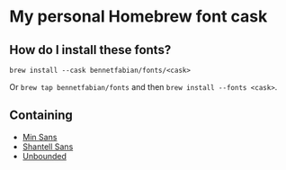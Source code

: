 # My personal Homebrew font cask

## How do I install these fonts?

`brew install --cask bennetfabian/fonts/<cask>`

Or `brew tap bennetfabian/fonts` and then `brew install --fonts <cask>`.

## Containing
- [Min Sans](https://github.com/poposnail61/min-sans)
- [Shantell Sans](https://github.com/arrowtype/shantell-sans)
- [Unbounded](https://github.com/w3f/unbounded)
